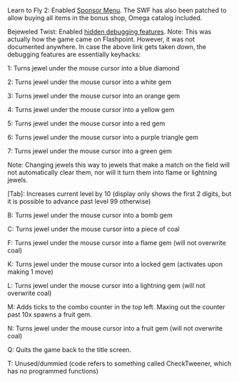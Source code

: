Learn to Fly 2:
Enabled [Sponsor Menu](https://tcrf.net/Learn_to_Fly_2). The SWF has also been patched to allow buying all items in the bonus shop, Omega catalog included. 

Bejeweled Twist: 
Enabled [hidden debugging features](https://pastebin.com/nH7pPaxd). Note: This was actually how the game came on Flashpoint. However, it was not documented anywhere. In case the above link gets taken down, the debugging features are essentially keyhacks:


1: Turns jewel under the mouse cursor into a blue diamond

2: Turns jewel under the mouse cursor into a white gem

3: Turns jewel under the mouse cursor into an orange gem

4: Turns jewel under the mouse cursor into a yellow gem

5: Turns jewel under the mouse cursor into a red gem

6: Turns jewel under the mouse cursor into a purple triangle gem

7: Turns jewel under the mouse cursor into a green gem

Note: Changing jewels this way to jewels that make a match on the field will not automatically clear them, nor will it turn them into flame or lightning jewels.

[Tab]: Increases current level by 10 (display only shows the first 2 digits, but it is possible to advance past level 99 otherwise)

B: Turns jewel under the mouse cursor into a bomb gem

C: Turns jewel under the mouse cursor into a piece of coal

F: Turns jewel under the mouse cursor into a flame gem (will not overwrite coal)

K: Turns jewel under the mouse cursor into a locked gem (activates upon making 1 move)

L: Turns jewel under the mouse cursor into a lightning gem (will not overwrite coal)

M: Adds ticks to the combo counter in the top left. Maxing out the counter past 10x spawns a fruit gem.

N: Turns jewel under the mouse cursor into a fruit gem (will not overwrite coal)

Q: Quits the game back to the title screen.

T: Unused/dummied (code refers to something called CheckTweener, which has no programmed functions)
